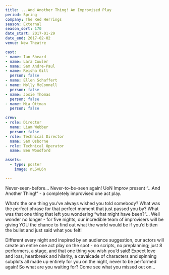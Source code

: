 ```yaml
---
title: ...And Another Thing! An Improvised Play
period: Spring
company: The Red Herrings
season: External
season_sort: 170
date_start: 2017-01-29
date_end: 2017-02-02
venue: New Theatre

cast:
- name: Ian Sheard
- name: Lara Cowler
- name: Sam Andre-Paul
- name: Reisha Gill
  person: false
- name: Ellen Schaffert
- name: Molly McConnell
  person: false
- name: Josie Thomas
  person: false
- name: Mia Ottman
  person: false

crew:
- role: Director
  name: Liam Webber
  person: false
- role: Technical Director
  name: Sam Osborne
- role: Technical Operator
  name: Ben Woodford

assets:
  - type: poster
    image: nLSvL6n

---
```


Never-seen-before… Never-to-be-seen again! UoN Improv present “…And Another Thing!” - a completely improvised one act play.

What’s the one thing you’ve always wished you told somebody? What was the perfect phrase for that perfect moment that just passed you by? What was that one thing that left you wondering “what might have been?”… Well wonder no longer - for five nights, our incredible team of improvisers will be giving YOU the chance to find out what the world would be if you’d bitten the bullet and just said what you felt! 

Different every night and inspired by an audience suggestion, our actors will create an entire one act play on the spot - no scripts, no preplanning; just 8 performers, a stage, and that one thing you wish you’d said! Expect love and loss, heartbreak and hilarity, a cavalcade of characters and spinning subplots all made up entirely for you on the night, never to be performed again! So what are you waiting for? Come see what you missed out on…
